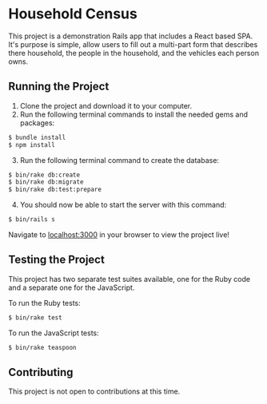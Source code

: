 # Household Census

This project is a demonstration Rails app that includes a React based SPA. It's purpose is simple, allow users to fill out a multi-part form that describes there household, the people in the household, and the vehicles each person owns.

## Running the Project

1. Clone the project and download it to your computer.
2. Run the following terminal commands to install the needed gems and packages:
  ```bash
  $ bundle install
  $ npm install
  ```
3. Run the following terminal command to create the database:
  ```bash
  $ bin/rake db:create
  $ bin/rake db:migrate
  $ bin/rake db:test:prepare
  ```
4. You should now be able to start the server with this command:
  ```bash
  $ bin/rails s
  ```
Navigate to [localhost:3000](localhost:3000) in your browser to view the project live!

## Testing the Project

This project has two separate test suites available, one for the Ruby code and a separate one for the JavaScript.

To run the Ruby tests:
```bash
$ bin/rake test
```

To run the JavaScript tests:
```bash
$ bin/rake teaspoon
```

## Contributing

This project is not open to contributions at this time.
